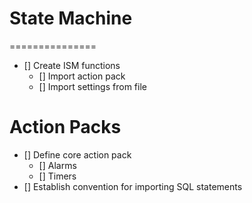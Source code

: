 # State Machine
===============
- [] Create ISM functions
  * [] Import action pack
  * [] Import settings from file

# Action Packs
- [] Define core action pack
    * [] Alarms
    * [] Timers
- [] Establish convention for importing SQL statements


